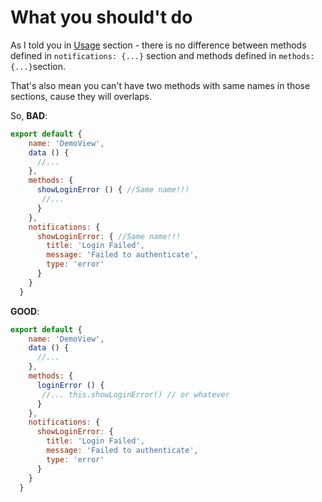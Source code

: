 # What you should't do

As I told you in [Usage](/usage.md) section - there is no difference between methods defined in `notifications: {...}` section and methods defined in `methods: {...}`section.

That's also mean you can't have two methods with same names in those sections, cause they will overlaps.

So, **BAD**:

```js
export default {
    name: 'DemoView',
    data () {
      //...
    },
    methods: {
      showLoginError () { //Same name!!!
       //...
      }
    },
    notifications: {
      showLoginError: { //Same name!!!
        title: 'Login Failed',
        message: 'Failed to authenticate',
        type: 'error' 
      }
    }
  }
```

**GOOD**:

```js
export default {
    name: 'DemoView',
    data () {
      //...
    },
    methods: {
      loginError () {
       //... this.showLoginError() // or whatever
      }
    },
    notifications: {
      showLoginError: {
        title: 'Login Failed',
        message: 'Failed to authenticate',
        type: 'error'
      }
    }
  }
```



